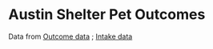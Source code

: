 # Austin Shelter Pet Outcomes

Data from <a href='https://data.austintexas.gov/Health-and-Community-Services/Austin-Animal-Center-Outcomes/9t4d-g238'>Outcome data</a> ; <a href='https://data.austintexas.gov/Health-and-Community-Services/Austin-Animal-Center-Intakes/wter-evkm'>Intake data</a>

